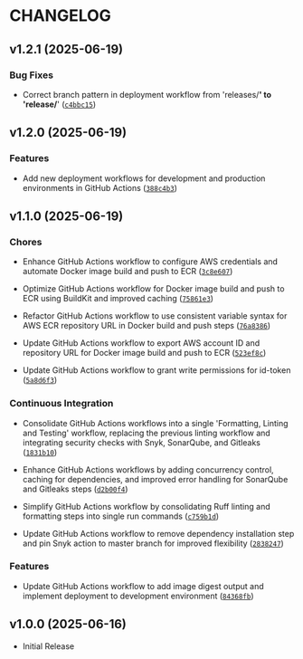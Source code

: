 # CHANGELOG

<!-- version list -->

## v1.2.1 (2025-06-19)

### Bug Fixes

- Correct branch pattern in deployment workflow from 'releases/**' to 'release/**'
  ([`c4bbc15`](https://github.com/the-training-arc/fastapi-llm-ws-demo/commit/c4bbc153453a31f441f8bc054c7e5e08cb4e14ba))


## v1.2.0 (2025-06-19)

### Features

- Add new deployment workflows for development and production environments in GitHub Actions
  ([`388c4b3`](https://github.com/the-training-arc/fastapi-llm-ws-demo/commit/388c4b39aaa13fb1d090f8cf32a1860cfefd0c72))


## v1.1.0 (2025-06-19)

### Chores

- Enhance GitHub Actions workflow to configure AWS credentials and automate Docker image build and
  push to ECR
  ([`3c8e607`](https://github.com/the-training-arc/fastapi-llm-ws-demo/commit/3c8e60742cc4015b78275e8520691c45f7e5cf45))

- Optimize GitHub Actions workflow for Docker image build and push to ECR using BuildKit and
  improved caching
  ([`75861e3`](https://github.com/the-training-arc/fastapi-llm-ws-demo/commit/75861e3fa9d0136e3451daf647df2fee3172ca26))

- Refactor GitHub Actions workflow to use consistent variable syntax for AWS ECR repository URL in
  Docker build and push steps
  ([`76a8386`](https://github.com/the-training-arc/fastapi-llm-ws-demo/commit/76a83863991c789e07a58ce1aa84bfff9adbe74f))

- Update GitHub Actions workflow to export AWS account ID and repository URL for Docker image build
  and push to ECR
  ([`523ef8c`](https://github.com/the-training-arc/fastapi-llm-ws-demo/commit/523ef8c039000eb6c5b2f0c52dccf90b37028833))

- Update GitHub Actions workflow to grant write permissions for id-token
  ([`5a8d6f3`](https://github.com/the-training-arc/fastapi-llm-ws-demo/commit/5a8d6f3816ec47596559e21b9657a0ca50a82d94))

### Continuous Integration

- Consolidate GitHub Actions workflows into a single 'Formatting, Linting and Testing' workflow,
  replacing the previous linting workflow and integrating security checks with Snyk, SonarQube, and
  Gitleaks
  ([`1831b10`](https://github.com/the-training-arc/fastapi-llm-ws-demo/commit/1831b1089508092ed5e872ee45a6d9edaf87f2e3))

- Enhance GitHub Actions workflows by adding concurrency control, caching for dependencies, and
  improved error handling for SonarQube and Gitleaks steps
  ([`d2b00f4`](https://github.com/the-training-arc/fastapi-llm-ws-demo/commit/d2b00f4f7f1df4a58248bcbc8aa1a6160222c328))

- Simplify GitHub Actions workflow by consolidating Ruff linting and formatting steps into single
  run commands
  ([`c759b1d`](https://github.com/the-training-arc/fastapi-llm-ws-demo/commit/c759b1d544024c896a7bff5545a47ebe35b24e29))

- Update GitHub Actions workflow to remove dependency installation step and pin Snyk action to
  master branch for improved flexibility
  ([`2838247`](https://github.com/the-training-arc/fastapi-llm-ws-demo/commit/2838247e8f68a3450f1b45ec7ec0fdafbeeb3e2c))

### Features

- Update GitHub Actions workflow to add image digest output and implement deployment to development
  environment
  ([`84368fb`](https://github.com/the-training-arc/fastapi-llm-ws-demo/commit/84368fb24ab4417f3e209c85402a7ca128564761))


## v1.0.0 (2025-06-16)

- Initial Release
